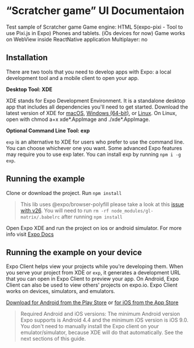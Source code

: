 # “Scratcher  game” UI Documentaion

Test sample of Scratcher  game
Game engine: HTML 5(expo-pixi - Tool to use Pixi.js in Expo)
Phones and tablets. (iOs devices for now)
Game works on WebView inside ReactNative application
Multiplayer: no

## Installation

There are two tools that you need to develop apps with Expo: a local development tool and a mobile client to open your app.

**Desktop Tool: XDE**

XDE stands for Expo Development Environment. It is a standalone desktop app that includes all dependencies you'll need to get started.
Download the latest version of XDE for [macOS](https://xde-updates.exponentjs.com/download/mac), [Windows (64-bit)](https://xde-updates.exponentjs.com/download/win32), or [Linux](https://xde-updates.exponentjs.com/download/linux-x86_64).
On Linux, open with chmod a+x xde*.AppImage and ./xde*.AppImage.

**Optional Command Line Tool: exp**

`exp` is an alternative to XDE for users who prefer to use the command line.
You can choose whichever one you want. Some advanced Expo features may require you to use exp later.
You can install exp by running `npm i -g exp`.

## Running the example

Clone or download the project. Run `npm install`

> This lib uses @expo/browser-polyfill please take a look at this [issue with v26](https://github.com/expo/browser-polyfill#bug). You will need to run `rm -rf node_modules/gl-matrix/.babelrc` after running `npm install`

Open Expo XDE and run the project on ios or android simulator. For more info visit [Expo Docs](https://docs.expo.io/versions/v27.0.0/introduction/xde-tour)

## Running the example on your device

Expo Client helps view your projects while you're developing them. When you serve your project from XDE or `exp`, it generates a development URL that you can open in Expo Client to preview your app. On Android, Expo Client can also be used to view others' projects on expo.io. Expo Client works on devices, simulators, and emulators.

[Download for Android from the Play Store](https://play.google.com/store/apps/details?id=host.exp.exponent) or [for iOS from the App Store](https://itunes.com/apps/exponent)
> Required Android and iOS versions: The minimum Android version Expo supports is Android 4.4 and the minimum iOS version is iOS 9.0.
You don't need to manually install the Expo client on your emulator/simulator, because XDE will do that automatically. See the next sections of this guide.